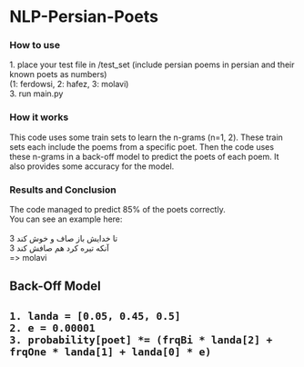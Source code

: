<h1>NLP-Persian-Poets</h1>
<h3>How to use</h3>
1. place your test file in /test_set (include persian poems in persian and their known poets as numbers) <br>
(1: ferdowsi, 2: hafez, 3: molavi) <br>
3. run main.py <br>

<h3>How it works</h3>
This code uses some train sets to learn the n-grams (n=1, 2). These train sets each include the poems from a specific poet. Then the code uses these n-grams in a back-off model to predict the poets of each poem. It also provides some accuracy for the model. 

<h3>Results and Conclusion</h3>
The code managed to predict 85% of the poets correctly. <br>
You can see an example here:<br>
<br>3	تا خدایش باز صاف و خوش کند
<br>3	آنکه تیره کرد هم صافش کند
<br>
=> molavi


<h2> Back-Off Model<h2>

```
1. landa = [0.05, 0.45, 0.5]
2. e = 0.00001
3. probability[poet] *= (frqBi * landa[2] + frqOne * landa[1] + landa[0] * e)

```


